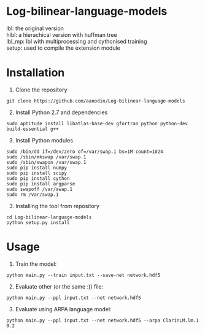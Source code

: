 Log-bilinear-language-models
============================
lbl: the original version <br>
hlbl: a hierachical version with huffman tree <br>
lbl_mp: lbl with multiprocessing and cythonised training  <br>
setup: used to compile the extension module <br>

Installation
============================
  1. Clone the repository <br>
  ```
  git clone https://github.com/aanodin/Log-bilinear-language-models
  ```
  
  2. Install Python 2.7 and dependencies <br>
  ```
  sudo aptitude install libatlas-base-dev gfortran python python-dev build-essential g++
  ```
  
  3. Install Python modules <br>
  ```
  sudo /bin/dd if=/dev/zero of=/var/swap.1 bs=1M count=1024
  sudo /sbin/mkswap /var/swap.1
  sudo /sbin/swapon /var/swap.1
  sudo pip install numpy
  sudo pip install scipy
  sudo pip install cython
  sudo pip install argparse
  sudo swapoff /var/swap.1
  sudo rm /var/swap.1
  ```
  
  3. Installing the tool from repository<br>
  ```
  cd Log-bilinear-language-models
  python setup.py install
  ```

Usage
============================
  1. Train the model:<br>
  ```
  python main.py --train input.txt --save-net network.hdf5
  ```
  2. Evaluate other (or the same :)) file:<br>
  ```
  python main.py --ppl input.txt --net network.hdf5
  ```
  3. Evaluate using ARPA language model:<br>
  ```
  python main.py --ppl input.txt --net network.hdf5 --arpa ClarinLM.lm.1 0.2
  ```

